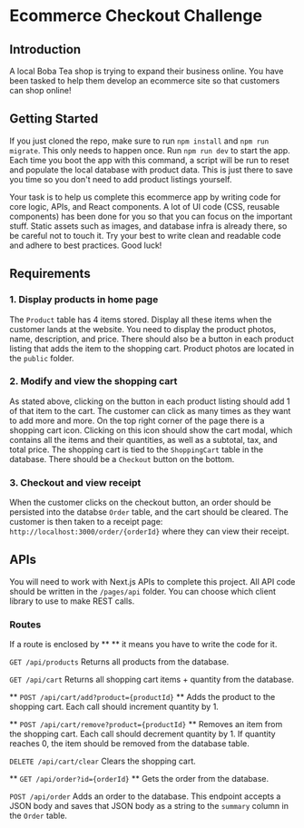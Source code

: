 # Ecommerce Checkout Challenge
## Introduction
A local Boba Tea shop is trying to expand their business online. You have been tasked to help them develop an ecommerce site so that customers can shop online!

## Getting Started
If you just cloned the repo, make sure to run `npm install` and `npm run migrate`. This only needs to happen once.
Run `npm run dev` to start the app. Each time you boot the app with this command, a script will be run to reset and populate the local database with product data. This is just there to
save you time so you don't need to add product listings yourself.

Your task is to help us complete this ecommerce app by writing code for core logic, APIs, and React components. A lot of UI code (CSS, reusable components) has been done for you so that
you can focus on the important stuff. Static assets such as images, and database infra is already there, so be careful not to touch it. Try your best to write clean and readable code and adhere to best practices. Good luck!

## Requirements
### 1. Display products in home page
The `Product` table has 4 items stored. Display all these items when the customer lands at the website. You need to display the product photos, name, description, and price. There 
should also be a button in each product listing that adds the item to the shopping cart. Product photos are located in the `public` folder.

### 2. Modify and view the shopping cart
As stated above, clicking on the button in each product listing should add 1 of that item to the cart. The customer can click as many times as they want to add more and more. On the top right corner of the page there is a shopping cart icon. Clicking on this icon should show the cart modal, which contains all the items and their quantities, as well as a subtotal, tax, and total price. The shopping cart is tied to the `ShoppingCart` table in the database. There should be a `Checkout` button on the bottom.

### 3. Checkout and view receipt
When the customer clicks on the checkout button, an order should be persisted into the databse `Order` table, and the cart should be cleared. The customer is then taken to a receipt page:
`http://localhost:3000/order/{orderId}` where they can view their receipt.

## APIs
You will need to work with Next.js APIs to complete this project. All API code should be written in the `/pages/api` folder. You can choose which client library to use to make REST calls.

### Routes
If a route is enclosed by ** ** it means you have to write the code for it.

`GET /api/products`
Returns all products from the database.

`GET /api/cart`
Returns all shopping cart items + quantity from the database.

** `POST /api/cart/add?product={productId}` **
Adds the product to the shopping cart. Each call should increment quantity by 1. 

** `POST /api/cart/remove?product={productId}` **
Removes an item from the shopping cart. Each call should decrement quantity by 1. If quantity reaches 0, the item should be removed from the database table.

`DELETE /api/cart/clear`
Clears the shopping cart.

** `GET /api/order?id={orderId}` **
Gets the order from the database.

`POST /api/order`
Adds an order to the database. This endpoint accepts a JSON body and saves that JSON body as a string to the `summary` column in the `Order` table. 